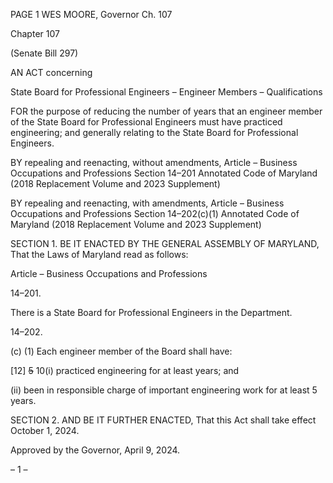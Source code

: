 PAGE 1
WES MOORE, Governor Ch. 107

Chapter 107

(Senate Bill 297)

AN ACT concerning

State Board for Professional Engineers – Engineer Members – Qualifications

FOR the purpose of reducing the number of years that an engineer member of the State
Board for Professional Engineers must have practiced engineering; and generally
relating to the State Board for Professional Engineers.

BY repealing and reenacting, without amendments,
Article – Business Occupations and Professions
Section 14–201
Annotated Code of Maryland
(2018 Replacement Volume and 2023 Supplement)

BY repealing and reenacting, with amendments,
Article – Business Occupations and Professions
Section 14–202(c)(1)
Annotated Code of Maryland
(2018 Replacement Volume and 2023 Supplement)

SECTION 1. BE IT ENACTED BY THE GENERAL ASSEMBLY OF MARYLAND,
That the Laws of Maryland read as follows:

Article – Business Occupations and Professions

14–201.

There is a State Board for Professional Engineers in the Department.

14–202.

(c) (1) Each engineer member of the Board shall have:

[12] ~~5~~ 10(i) practiced engineering for at least years; and

(ii) been in responsible charge of important engineering work for at
least 5 years.

SECTION 2. AND BE IT FURTHER ENACTED, That this Act shall take effect
October 1, 2024.

Approved by the Governor, April 9, 2024.

– 1 –